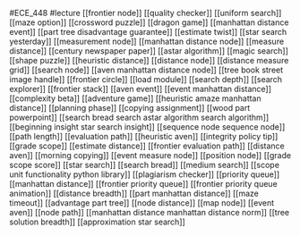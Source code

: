 #ECE_448
#lecture
[[frontier node]]
[[quality checker]]
[[uniform search]]
[[maze option]]
[[crossword puzzle]]
[[dragon game]]
[[manhattan distance event]]
[[part tree disadvantage guarantee]]
[[estimate twist]]
[[star search yesterday]]
[[measurement node]]
[[manhattan distance node]]
[[measure distance]]
[[century newspaper paper]]
[[astar algorithm]]
[[magic search]]
[[shape puzzle]]
[[heuristic distance]]
[[distance node]]
[[distance measure grid]]
[[search node]]
[[aven manhattan distance node]]
[[tree book street image handle]]
[[frontier circle]]
[[load module]]
[[search depth]]
[[search explorer]]
[[frontier stack]]
[[aven event]]
[[event manhattan distance]]
[[complexity beta]]
[[adventure game]]
[[heuristic amaze manhattan distance]]
[[planning phase]]
[[copying assignment]]
[[wood part powerpoint]]
[[search bread search astar algorithm search algorithm]]
[[beginning insight star search insight]]
[[sequence node sequence node]]
[[path length]]
[[evaluation path]]
[[heuristic aven]]
[[integrity policy tip]]
[[grade scope]]
[[estimate distance]]
[[frontier evaluation path]]
[[distance aven]]
[[morning copying]]
[[event measure node]]
[[position node]]
[[grade scope score]]
[[star search]]
[[search bread]]
[[medium search]]
[[scope unit functionality python library]]
[[plagiarism checker]]
[[priority queue]]
[[manhattan distance]]
[[frontier priority queue]]
[[frontier priority queue animation]]
[[distance breadth]]
[[part manhattan distance]]
[[maze timeout]]
[[advantage part tree]]
[[node distance]]
[[map node]]
[[event aven]]
[[node path]]
[[manhattan distance manhattan distance norm]]
[[tree solution breadth]]
[[approximation star search]]
